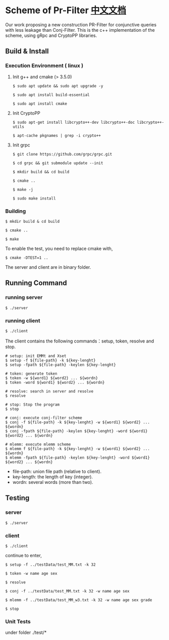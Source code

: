 # Scheme of Pr-Filter [中文文档](./README.CN.md)

Our work proposing a new construction PR-Filter for conjunctive queries with less leakage than Conj-Filter. This is the c++ implementation of the scheme, using gRpc and CryptoPP libraries.

## Build & Install

### Execution Environment ( linux )

1. Init g++ and cmake (> 3.5.0)
    ```
    $ sudo apt update && sudo apt upgrade -y

    $ sudo apt install build-essential

    $ sudo apt install cmake
    ```
2. Init CryptoPP
    ```
    $ sudo apt-get install libcrypto++-dev libcrypto++-doc libcrypto++-utils

    $ apt-cache pkgnames | grep -i crypto++ 
    ```
3. Init grpc
    ```
    $ git clone https://github.com/grpc/grpc.git 

    $ cd grpc && git submodule update --init

    $ mkdir build && cd build

    $ cmake ..

    $ make -j

    $ sudo make install
    ```
### Building
```
$ mkdir build & cd build

$ cmake ..

$ make
```
To enable the test, you need to replace cmake with,
```
$ cmake -DTEST=1 ..
```
The server and client are in binary folder.

## Running Command

### running server
```
$ ./server
```
### running client
```
$ ./client
```

The client contains the following commands：setup, token, resolve and stop.
```
# setup: init EMMt and Xset
$ setup -f ${file-path} -k ${key-lenght}
$ setup -fpath ${file-path} -keylen ${key-lenght}

# token: generate token
$ token -w ${word1} ${word2} ... ${wordn}
$ token -word ${word1} ${word2} ... ${wordn}

# resolve: search in server and resolve
$ resolve

# stop: Stop the program
$ stop

# conj: execute conj-filter scheme
$ conj -f ${file-path} -k ${key-lenght} -w ${word1} ${word2} ... ${wordn}
$ conj -fpath ${file-path} -keylen ${key-lenght} -word ${word1} ${word2} ... ${wordn}

# mlemm: execute mlemm scheme
$ mlemm f ${file-path} -k ${key-lenght} -w ${word1} ${word2} ... ${wordn}
$ mlemm -fpath ${file-path} -keylen ${key-lenght} -word ${word1} ${word2} ... ${wordn}
```
- file-path: union file path (relative to client).
- key-length: the length of key (integer).
- wordn: several words (more than two).

## Testing

### server 
```
$ ./server
```

### client
```
$ ./client
```
continue to enter,
```
$ setup -f ../testData/test_MM.txt -k 32

$ token -w name age sex

$ resolve

$ conj -f ../testData/test_MM.txt -k 32 -w name age sex

$ mlemm -f ../testData/test_MM_w3.txt -k 32 -w name age sex grade

$ stop
```

### Unit Tests
under folder ./test/*